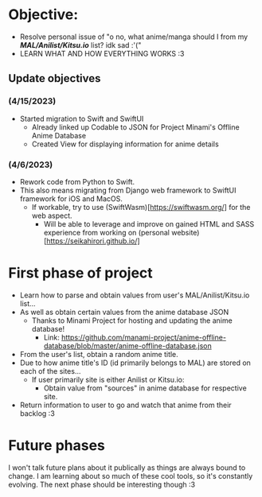 # Objective:
- Resolve personal issue of "o no, what anime/manga should I from my ***MAL/Anilist/Kitsu.io*** list? idk sad :'("
- LEARN WHAT AND HOW EVERYTHING WORKS :3

## Update objectives 

### (4/15/2023)
- Started migration to Swift and SwiftUI
    - Already linked up Codable to JSON for Project Minami's Offline Anime Database
    - Created View for displaying information for anime details

### (4/6/2023)
- Rework code from Python to Swift.
- This also means migrating from Django web framework to SwiftUI framework for iOS and MacOS.
    - If workable, try to use (SwiftWasm)[https://swiftwasm.org/] for the web aspect.
        - Will be able to leverage and improve on gained HTML and SASS experience from working on (personal website)[https://seikahirori.github.io/]

# First phase of project
- Learn how to parse and obtain values from user's MAL/Anilist/Kitsu.io list...
- As well as obtain certain values from the anime database JSON
    - Thanks to Minami Project for hosting and updating the anime database!
        - Link: https://github.com/manami-project/anime-offline-database/blob/master/anime-offline-database.json
- From the user's list, obtain a random anime title.
- Due to how anime title's ID (id primarily belongs to MAL) are stored on each of the sites...
    - If user primarily site is either Anilist or Kitsu.io:
        - Obtain value from "sources" in anime database for respective site.
- Return information to user to go and watch that anime from their backlog :3

# Future phases
I won't talk future plans about it publically as things are always bound to change. I am learning about so much of these cool tools, so it's constantly evolving. The next phase should be interesting though :3
